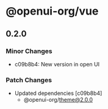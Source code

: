 # @openui-org/vue

## 0.2.0

### Minor Changes

- c09b8b4: New version in open UI

### Patch Changes

- Updated dependencies [c09b8b4]
  - @openui-org/theme@2.0.0
